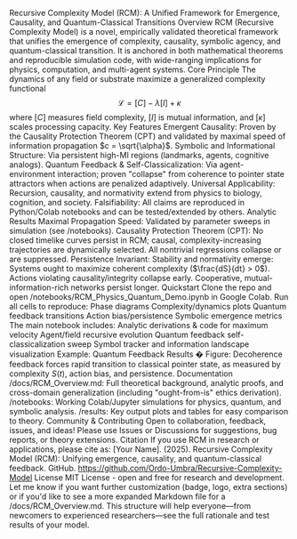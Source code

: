 Recursive Complexity Model (RCM): A Unified Framework for Emergence, Causality, and Quantum-Classical Transitions
Overview
RCM (Recursive Complexity Model) is a novel, empirically validated theoretical framework that unifies the emergence of complexity, causality, symbolic agency, and quantum-classical transition. It is anchored in both mathematical theorems and reproducible simulation code, with wide-ranging implications for physics, computation, and multi-agent systems.
Core Principle
The dynamics of any field or substrate maximize a generalized complexity functional
$$ \mathcal{L} = [C] - \lambda [I] + \kappa $$
where $[C]$ measures field complexity, $[I]$ is mutual information, and $[\kappa]$ scales processing capacity.
Key Features
Emergent Causality: Proven by the Causality Protection Theorem (CPT) and validated by maximal speed of information propagation $c = \sqrt{\alpha}$.
Symbolic and Informational Structure: Via persistent high-MI regions (landmarks, agents, cognitive analogs).
Quantum Feedback & Self-Classicalization: Via agent-environment interaction; proven "collapse" from coherence to pointer state attractors when actions are penalized adaptively.
Universal Applicability: Recursion, causality, and normativity extend from physics to biology, cognition, and society.
Falsifiability: All claims are reproduced in Python/Colab notebooks and can be tested/extended by others.
Analytic Results
Maximal Propagation Speed: Validated by parameter sweeps in simulation (see /notebooks).
Causality Protection Theorem (CPT): No closed timelike curves persist in RCM; causal, complexity-increasing trajectories are dynamically selected. All nontrivial regressions collapse or are suppressed.
Persistence Invariant: Stability and normativity emerge:
Systems ought to maximize coherent complexity ($\frac{dS}{dt} > 0$).
Actions violating causality/integrity collapse early.
Cooperative, mutual-information-rich networks persist longer.
Quickstart
Clone the repo and open /notebooks/RCM_Physics_Quantum_Demo.ipynb in Google Colab.
Run all cells to reproduce:
Phase diagrams
Complexity/dynamics plots
Quantum feedback transitions
Action bias/persistence
Symbolic emergence metrics
The main notebook includes:
Analytic derivations & code for maximum velocity
Agent/field recursive evolution
Quantum feedback self-classicalization sweep
Symbol tracker and information landscape visualization
Example: Quantum Feedback Results
�
Figure: Decoherence feedback forces rapid transition to classical pointer state, as measured by complexity $S(t)$, action bias, and persistence.
Documentation
/docs/RCM_Overview.md: Full theoretical background, analytic proofs, and cross-domain generalization (including "ought-from-is" ethics derivation).
/notebooks: Working Colab/Jupyter simulations for physics, quantum, and symbolic analysis.
/results: Key output plots and tables for easy comparison to theory.
Community & Contributing
Open to collaboration, feedback, issues, and ideas!
Please use Issues or Discussions for suggestions, bug reports, or theory extensions.
Citation
If you use RCM in research or applications, please cite as:
[Your Name]. (2025). Recursive Complexity Model (RCM): Unifying emergence, causality, and quantum-classical feedback. GitHub. https://github.com/Ordo-Umbra/Recursive-Complexity-Model
License
MIT License - open and free for research and development.
Let me know if you want further customization (badge, logo, extra sections) or if you'd like to see a more expanded Markdown file for a /docs/RCM_Overview.md. This structure will help everyone—from newcomers to experienced researchers—see the full rationale and test results of your model.
